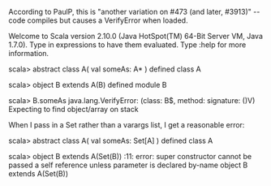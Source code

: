According to PaulP, this is "another variation on #473 (and later, #3913)" -- code compiles but causes a VerifyError when loaded.

Welcome to Scala version 2.10.0 (Java HotSpot(TM) 64-Bit Server VM, Java 1.7.0).
Type in expressions to have them evaluated.
Type :help for more information.

scala> abstract class A( val someAs: A* )
defined class A

scala> object B extends A(B)
defined module B

scala> B.someAs
java.lang.VerifyError: (class: B$, method: <init> signature: ()V) Expecting to find object/array on stack


When I pass in a Set rather than a varargs list, I get a reasonable error:

scala> abstract class A( val someAs: Set[A] )
defined class A

scala> object B extends A(Set(B))
<console>:11: error: super constructor cannot be passed a self reference unless parameter is declared by-name
       object B extends A(Set(B))
